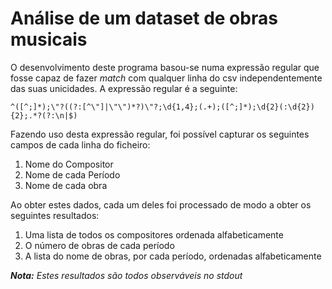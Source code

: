 # Análise de um dataset de obras musicais

O desenvolvimento deste programa basou-se numa expressão regular que fosse capaz de fazer *match* com qualquer linha do csv independentemente das suas unicidades. A expressão regular é a seguinte:

```
^([^;]*);\"?((?:[^\"]|\"\")*?)\"?;\d{1,4};(.+);([^;]*);\d{2}(:\d{2}){2};.*?(?:\n|$)
```

Fazendo uso desta expressão regular, foi possível capturar os seguintes campos de cada linha do ficheiro:
1. Nome do Compositor
2. Nome de cada Período
3. Nome de cada obra

Ao obter estes dados, cada um deles foi processado de modo a obter os seguintes resultados: 
1. Uma lista de todos os compositores ordenada alfabeticamente 
2. O número de obras de cada período
3. A lista do nome de obras, por cada período, ordenadas alfabeticamente

_**Nota:** Estes resultados são todos observáveis no stdout_
